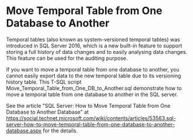 # Move Temporal Table from One Database to Another
Temporal tables (also known as system-versioned temporal tables) was introduced in SQL Server 2016, which is a new built-in feature to support storing a full history of data changes and to easily analysing data changes. This feature can be used for the auditing purpose.

If you want to move a temporal table from one database to another, you cannot easily export data to the new temporal table due to its versioning history table. This T-SQL script  Move_Temporal_Table_from_One_DB_to_Another.sql demonstrate how to move a temporal table from one database to another in the SQL server.

See the article "SQL Server: How to Move Temporal Table from One Database to Another Database" at https://social.technet.microsoft.com/wiki/contents/articles/53563.sql-server-how-to-move-temporal-table-from-one-database-to-another-database.aspx for the details.
